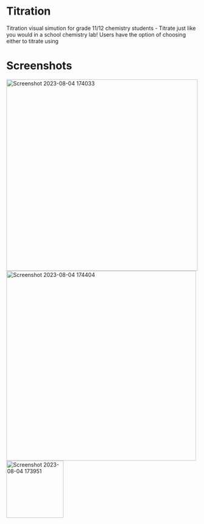 # Titration

Titration visual simution for grade 11/12 chemistry students - Titrate just like you would in a school chemistry lab! Users have the option of choosing either to titrate using 

# Screenshots
<img width="502" alt="Screenshot 2023-08-04 174033" src="https://github.com/Timmylu414/Titration-Lab-Simulator/assets/75452456/43f3bf67-b6eb-489e-8613-1f4ab3ad7861">
<img width="498" alt="Screenshot 2023-08-04 174404" src="https://github.com/Timmylu414/Titration-Lab-Simulator/assets/75452456/989d7724-d502-4589-b616-d5d571942ea2">
<img width="150" alt="Screenshot 2023-08-04 173951" src="https://github.com/Timmylu414/Titration-Lab-Simulator/assets/75452456/ff8ff036-0646-47e1-9cb9-a2509dbe79c9">
